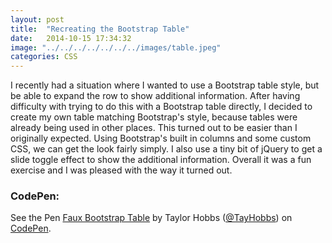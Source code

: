 ```yaml
---
layout: post
title:  "Recreating the Bootstrap Table"
date:   2014-10-15 17:34:32
image: "../../../../../../../images/table.jpeg"
categories: CSS
---
```


I recently had a situation where I wanted to use a Bootstrap table style, but be able to expand the row to show additional information.
After having difficulty with trying to do this with a Bootstrap table directly, I decided to create my own table matching Bootstrap's style,
because tables were already being used in other places.
This turned out to be easier than I originally expected. Using Bootstrap's built in columns and some custom CSS, we can get the look fairly simply.
I also use a tiny bit of jQuery to get a slide toggle effect to show the additional information.
Overall it was a fun exercise and I was pleased with the way it turned out.

### CodePen:

<p data-height="268" data-theme-id="0" data-slug-hash="OPyVKb" data-default-tab="result" data-user="TayHobbs" class='codepen'>See the Pen <a href='http://codepen.io/TayHobbs/pen/OPyVKb/'>Faux Bootstrap Table</a> by Taylor Hobbs (<a href='http://codepen.io/TayHobbs'>@TayHobbs</a>) on <a href='http://codepen.io'>CodePen</a>.</p>
<script async src="//assets.codepen.io/assets/embed/ei.js"></script>
